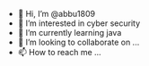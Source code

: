 - 👋 Hi, I’m @abbu1809
- 👀 I’m interested in cyber security 
- 🌱 I’m currently learning java 
- 💞️ I’m looking to collaborate on ...
- 📫 How to reach me ...

<!---
abbu1809/abbu1809 is a ✨ special ✨ repository because its `README.md` (this file) appears on your GitHub profile.
You can click the Preview link to take a look at your changes.
--->
